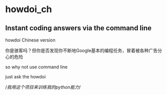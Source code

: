 # howdoi_ch
## Instant coding answers via the command line

howdoi Chinese version

你是骇客吗？但你是否发现你不断地Google基本的编程任务，冒着被各种广告分心的危险

so why not use command line

just ask the howdoi

/*我用这个项目来训练我的python能力*/
